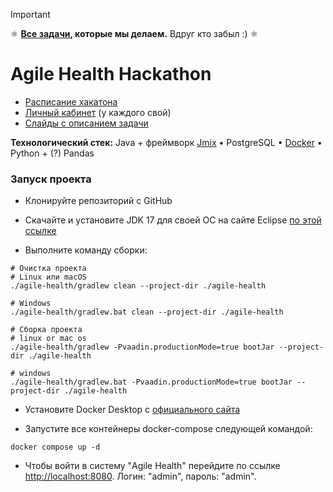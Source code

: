 > [!IMPORTANT]
>
> ⚛️ **[Все задачи](TODO.md), которые мы делаем.** Вдруг кто забыл :) ⚛️
>  

# Agile Health Hackathon
* [Расписание хакатона](https://impulse.t1.ru/hackathons/saint_petersburg_2024)
* [Личный кабинет](https://spb.hackathon-t1.ru/todo) (у каждого свой)
* [Слайды с описанием задачи](https://docs.google.com/presentation/d/1Ixn7mnErgfvu0Kuxk7OUIWIuMWP2KfNRwGEyVObvuwI/edit#slide=id.g3141d0e0588_0_411)

**Технологический стек:** Java + фреймворк [Jmix](https://www.jmix.ru) • PostgreSQL • [Docker](https://www.docker.com) • Python + (?) Pandas

### Запуск проекта

- Клонируйте репозиторий с GitHub

- Скачайте и установите JDK 17 для своей ОС на сайте Eclipse [по этой ссылке](https://adoptium.net/temurin/releases/)

- Выполните команду сборки:

```shell
# Очистка проекта
# Linux или macOS
./agile-health/gradlew clean --project-dir ./agile-health

# Windows
./agile-health/gradlew.bat clean --project-dir ./agile-health

# Сборка проекта
# linux or mac os
./agile-health/gradlew -Pvaadin.productionMode=true bootJar --project-dir ./agile-health

# windows 
./agile-health/gradlew.bat -Pvaadin.productionMode=true bootJar --project-dir ./agile-health
```

- Установите Docker Desktop с [официального сайта](https://www.docker.com/products/docker-desktop/)

- Запустите все контейнеры docker-compose следующей командой:
```shell
docker compose up -d
```

- Чтобы войти в систему "Agile Health" перейдите по ссылке [http://localhost:8080](http://localhost:8080). Логин: "admin", пароль: "admin".
